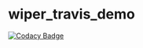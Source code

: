 # wiper_travis_demo
[![Codacy Badge](https://api.codacy.com/project/badge/Grade/5f6b5a6d020444778a69170b5906eb38)](https://app.codacy.com/app/academicnair009/wiper_travis_demo?utm_source=github.com&utm_medium=referral&utm_content=academicnair009/wiper_travis_demo&utm_campaign=Badge_Grade_Settings)